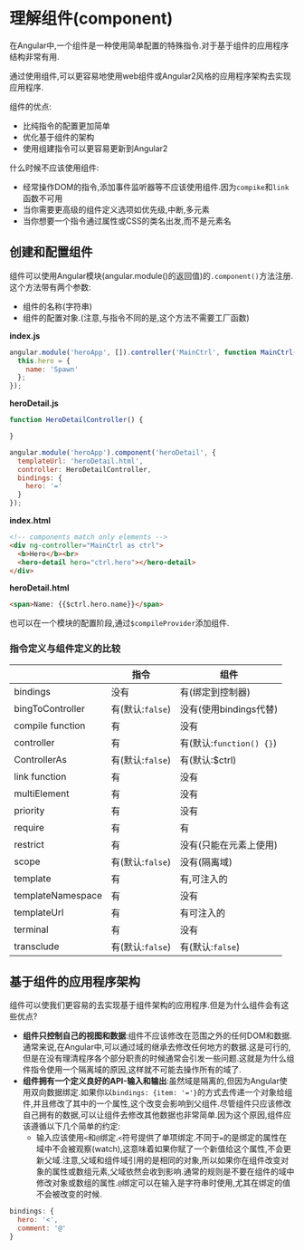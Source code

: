 # 理解组件\(component\)

在Angular中,一个组件是一种使用简单配置的特殊指令.对于基于组件的应用程序结构非常有用.

通过使用组件,可以更容易地使用web组件或Angular2风格的应用程序架构去实现应用程序.

组件的优点:

* 比纯指令的配置更加简单
* 优化基于组件的架构
* 使用组建指令可以更容易更新到Angular2

什么时候不应该使用组件:

* 经常操作DOM的指令,添加事件监听器等不应该使用组件.因为`compike`和`link`函数不可用
* 当你需要更高级的组件定义选项如优先级,中断,多元素
* 当你想要一个指令通过属性或CSS的类名出发,而不是元素名

## 创建和配置组件

组件可以使用Angular模块\(angular.module\(\)的返回值\)的`.component()`方法注册.这个方法带有两个参数:

* 组件的名称\(字符串\)
* 组件的配置对象.\(注意,与指令不同的是,这个方法不需要工厂函数\)

**index.js**

```js
angular.module('heroApp', []).controller('MainCtrl', function MainCtrl() {
  this.hero = {
    name: 'Spawn'
  };
});
```

**heroDetail.js**

```js
function HeroDetailController() {

}

angular.module('heroApp').component('heroDetail', {
  templateUrl: 'heroDetail.html',
  controller: HeroDetailController,
  bindings: {
    hero: '='
  }
});
```

**index.html**

```html
<!-- components match only elements -->
<div ng-controller="MainCtrl as ctrl">
  <b>Hero</b><br>
  <hero-detail hero="ctrl.hero"></hero-detail>
</div>
```

**heroDetail.html**

```html
<span>Name: {{$ctrl.hero.name}}</span>
```

也可以在一个模块的配置阶段,通过`$compileProvider`添加组件.

### 指令定义与组件定义的比较

|  | **指令** | **组件** |
| --- | --- | --- |
| bindings | 没有 | 有\(绑定到控制器\) |
| bingToController | 有\(默认:`false`\) | 没有\(使用bindings代替\) |
| compile function | 有 | 没有 |
| controller | 有 | 有\(默认:`function() {}`\) |
| ControllerAs | 有\(默认:`false`\) | 有\(默认:$ctrl\) |
| link function | 有 | 没有 |
| multiElement | 有 | 没有 |
| priority | 有 | 没有 |
| require | 有 | 有 |
| restrict | 有 | 没有\(只能在元素上使用\) |
| scope | 有\(默认:`false`\) | 没有\(隔离域\) |
| template | 有 | 有,可注入的 |
| templateNamespace | 有 | 没有 |
| templateUrl | 有 | 有可注入的 |
| terminal | 有 | 没有 |
| transclude | 有\(默认:`false`\) | 有\(默认:`false`\) |

## 基于组件的应用程序架构

组件可以使我们更容易的去实现基于组件架构的应用程序.但是为什么组件会有这些优点?

* **组件只控制自己的视图和数据**:组件不应该修改在范围之外的任何DOM和数据.通常来说,在Angular中,可以通过域的继承去修改任何地方的数据.这是可行的,但是在没有理清程序各个部分职责的时候通常会引发一些问题.这就是为什么组件指令使用一个隔离域的原因,这样就不可能去操作所有的域了.
* **组件拥有一个定义良好的API-输入和输出**:虽然域是隔离的,但因为Angular使用双向数据绑定.如果你以`bindings: {item: '='}`的方式去传递一个对象给组件,并且修改了其中的一个属性,这个改变会影响到父组件.尽管组件只应该修改自己拥有的数据,可以让组件去修改其他数据也非常简单.因为这个原因,组件应该遵循以下几个简单的约定:
  * 输入应该使用`<`和`@`绑定.`<`符号提供了单项绑定.不同于`=`的是绑定的属性在域中不会被观察\(watch\),这意味着如果你赋了一个新值给这个属性,不会更新父域.注意,父域和组件域引用的是相同的对象,所以如果你在组件改变对象的属性或数组元素,父域依然会收到影响.通常的规则是不要在组件的域中修改对象或数组的属性.`@`绑定可以在输入是字符串时使用,尤其在绑定的值不会被改变的时候.
```js
bindings: {
  hero: '<',
  comment: '@'
}
```


